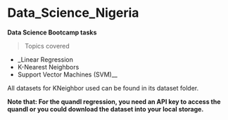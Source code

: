 # Data_Science_Nigeria

__Data Science Bootcamp tasks__

>Topics covered
- _Linear Regression
- K-Nearest Neighbors
- Support Vector Machines (SVM)__

All datasets for KNeighbor used can be found in its dataset folder.

__Note that: For the quandl regression, you need an API key to access the quandl
or you could download the dataset into your local storage.__
